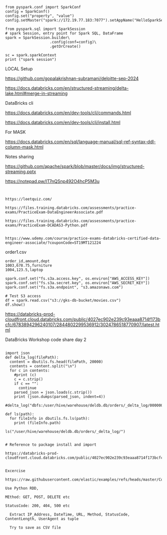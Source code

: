 ```
from pyspark.conf import SparkConf
config = SparkConf()
config.set("property", "value")
config.setMaster("spark://172.19.77.183:7077").setAppName("HelloSparkSession")

from pyspark.sql import SparkSession
# spark Session, entry point for Spark SQL, DataFrame
spark = SparkSession.builder\
                    .config(conf=config)\
                    .getOrCreate()

sc = spark.sparkContext
print ("spark session")

```

LOCAL Setup

https://github.com/gopalakrishnan-subramani/deloitte-sep-2024




https://docs.databricks.com/en/structured-streaming/delta-lake.html#merge-in-streaming

DataBricks cli


https://docs.databricks.com/en/dev-tools/cli/commands.html

https://docs.databricks.com/en/dev-tools/cli/install.html


For MASK

https://docs.databricks.com/en/sql/language-manual/sql-ref-syntax-ddl-column-mask.html


Notes sharing

https://github.com/apache/spark/blob/master/docs/img/structured-streaming.pptx
 

https://notepad.pw/lT7nQSnp492O4hcP5M3u

```


https://leetquiz.com/

https://files.training.databricks.com/assessments/practice-exams/PracticeExam-DataEngineerAssociate.pdf

https://files.training.databricks.com/assessments/practice-exams/PracticeExam-DCADAS3-Python.pdf


https://www.udemy.com/course/practice-exams-databricks-certified-data-engineer-associate/?couponCode=ST19MT121224

```

order1.csv
```
order_id,amount,dept
1003,678.75,furniture
1004,123.5,laptop
```



```
spark.conf.set("fs.s3a.access.key", os.environ["AWS_ACCESS_KEY"])
spark.conf.set("fs.s3a.secret.key", os.environ["AWS_SECRET_KEY"])
spark.conf.set("fs.s3a.endpoint", "s3.amazonaws.com")

# Test S3 access
df = spark.read.csv("s3://gks-db-bucket/movies.csv")
df.show()
```



https://databricks-prod-cloudfront.cloud.databricks.com/public/4027ec902e239c93eaaa8714f173bcfc/6783894296240107/2844802299536912/3024786518770907/latest.html



DataBricks Workshop code share day 2

```

import json
def delta_log(filePath):
  content = dbutils.fs.head(filePath, 20000)
  contents = content.split("\n")
  for c in contents:
    #print (c)
    c = c.strip()
    if c == "":
      continue
    parsed_json = json.loads(c.strip())
    print (json.dumps(parsed_json, indent=4))

#delta_log("dbfs:/user/hive/warehouse/deldb.db/orders/_delta_log/00000000000000000000.json")

```

```
def ls(path):
  for fileInfo in dbutils.fs.ls(path):
    print (fileInfo.path)

ls("/user/hive/warehouse/deldb.db/orders/_delta_log/")
```

```

# Reference to package install and import 

https://databricks-prod-cloudfront.cloud.databricks.com/public/4027ec902e239c93eaaa8714f173bcfc/6783894296240107/3215246938264315/3024786518770907/latest.html


Excercise 

https://raw.githubusercontent.com/elastic/examples/refs/heads/master/Common%20Data%20Formats/apache_logs/apache_logs

Use Python RDD, 

MEthod: GET, POST, DELETE etc

StatusCode: 200, 404, 500 etc

  Extract IP_Address, DateTime, URL, Method, StatusCode, ContentLength, UserAgent as tuple

  Try to save as CSV file

  
